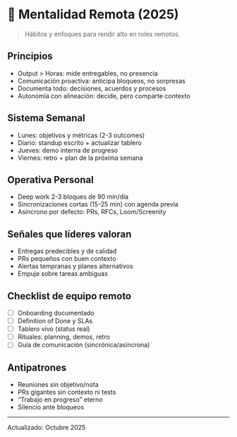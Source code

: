 # 🧠 Mentalidad Remota (2025)

> Hábitos y enfoques para rendir alto en roles remotos.

## Principios
- Output > Horas: mide entregables, no presencia
- Comunicación proactiva: anticipa bloqueos, no sorpresas
- Documenta todo: decisiones, acuerdos y procesos
- Autonomía con alineación: decide, pero comparte contexto

## Sistema Semanal
- Lunes: objetivos y métricas (2-3 outcomes)
- Diario: standup escrito + actualizar tablero
- Jueves: demo interna de progreso
- Viernes: retro + plan de la próxima semana

## Operativa Personal
- Deep work 2-3 bloques de 90 min/día
- Sincronizaciones cortas (15-25 min) con agenda previa
- Asíncrono por defecto: PRs, RFCs, Loom/Screenity

## Señales que líderes valoran
- Entregas predecibles y de calidad
- PRs pequeños con buen contexto
- Alertas tempranas y planes alternativos
- Empuje sobre tareas ambiguas

## Checklist de equipo remoto
- [ ] Onboarding documentado
- [ ] Definition of Done y SLAs
- [ ] Tablero vivo (status real)
- [ ] Rituales: planning, demos, retro
- [ ] Guía de comunicación (sincrónica/asíncrona)

## Antipatrones
- Reuniones sin objetivo/nota
- PRs gigantes sin contexto ni tests
- “Trabajo en progreso” eterno
- Silencio ante bloqueos

---

Actualizado: Octubre 2025
